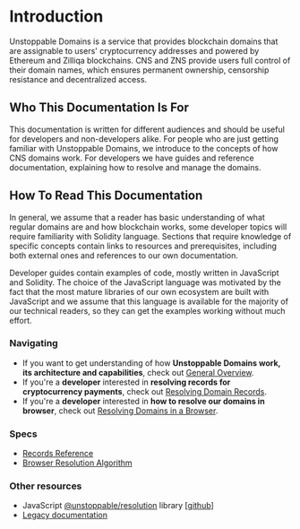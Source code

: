 # Introduction

Unstoppable Domains is a service that provides blockchain domains that are assignable to users' cryptocurrency addresses and powered by Ethereum and Zilliqa blockchains. CNS and ZNS provide users full control of their domain names, which ensures permanent ownership, censorship resistance and decentralized access.

## Who This Documentation Is For

This documentation is written for different audiences and should be useful for developers and non-developers alike. For people who are just getting familiar with Unstoppable Domains, we introduce to the concepts of how CNS domains work. For developers we have guides and reference documentation, explaining how to resolve and manage the domains.

## How To Read This Documentation

In general, we assume that a reader has basic understanding of what regular domains are and how blockchain works, some developer topics will require familiarity with Solidity language. Sections that require knowledge of specific concepts contain links to resources and prerequisites, including both external ones and references to our own documentation.

Developer guides contain examples of code, mostly written in JavaScript and Solidity. The choice of the JavaScript language was motivated by the fact that the most mature libraries of our own ecosystem are built with JavaScript and we assume that this language is available for the majority of our technical readers, so they can get the examples working without much effort.

### Navigating

* If you want to get understanding of how **Unstoppable Domains work, its architecture and capabilities**, check out [General Overview](domain-registry-essentials/general-overview.md).
* If you're a **developer** interested in **resolving records for cryptocurrency payments**, check out [Resolving Domain Records](domain-registry-essentials/resolving-domain-records.md).
* If you're a **developer** interested in **how to resolve our domains in browser**, check out [Resolving Domains in a Browser](browser-resolution/resolving-domains-in-a-browser.md).

### Specs

* [Records Reference](domain-registry-essentials/reference.md)
* [Browser Resolution Algorithm](browser-resolution/browser-resolution-algorithm.md)

### Other resources

* JavaScript [@unstoppable/resolution](https://www.npmjs.com/package/@unstoppabledomains/resolution) library \[[github](https://github.com/unstoppabledomains/resolution)\]
* [Legacy documentation](https://docs.unstoppabledomains.com/)

